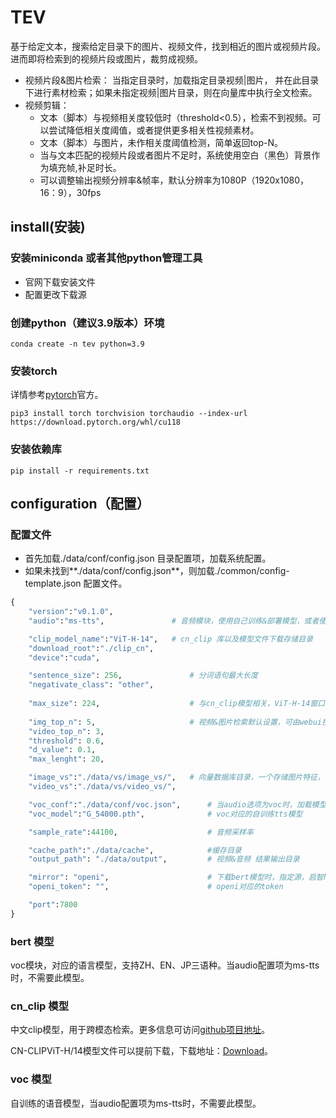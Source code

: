 # TEV 
基于给定文本，搜索给定目录下的图片、视频文件，找到相近的图片或视频片段。进而即将检索到的视频片段或图片，裁剪成视频。
- 视频片段&图片检索： 当指定目录时，加载指定目录视频|图片， 并在此目录下进行素材检索；如果未指定视频|图片目录，则在向量库中执行全文检索。
- 视频剪辑：
  - 文本（脚本）与视频相关度较低时（threshold<0.5），检索不到视频。可以尝试降低相关度阈值，或者提供更多相关性视频素材。
  - 文本（脚本）与图片，未作相关度阈值检测，简单返回top-N。
  - 当与文本匹配的视频片段或者图片不足时，系统使用空白（黑色）背景作为填充帧,补足时长。
  - 可以调整输出视频分辨率&帧率，默认分辨率为1080P（1920x1080，16：9），30fps

## install(安装)
### 安装miniconda 或者其他python管理工具

- 官网下载安装文件
- 配置更改下载源

### 创建python（建议3.9版本）环境

```shell
conda create -n tev python=3.9
```

### 安装torch

详情参考[pytorch](https://pytorch.org/)官方。

```shell
pip3 install torch torchvision torchaudio --index-url https://download.pytorch.org/whl/cu118
```

### 安装依赖库

```shell
pip install -r requirements.txt
```

## configuration（配置）

### 配置文件

- 首先加载./data/conf/config.json 目录配置项，加载系统配置。
- 如果未找到**./data/conf/config.json**，则加载./common/config-template.json 配置文件。

```python
{
    "version":"v0.1.0",
    "audio":"ms-tts",				# 音频模块，使用自己训练&部署模型，或者使用第三方接口，默认使用

    "clip_model_name":"ViT-H-14",	# cn_clip 库以及模型文件下载存储目录
    "download_root":"./clip_cn",
    "device":"cuda",

    "sentence_size": 256,               # 分词语句最大长度
    "negativate_class": "other",         
    
    "max_size": 224,                   	# 与cn_clip模型相关，ViT-H-14窗口大小为224，这里统一把图片/视频帧缩放至224
    		
    "img_top_n": 5,  					# 视频&图片检索默认设置，可由webui控制
    "video_top_n": 3,                        
    "threshold": 0.6,                  
    "d_value": 0.1,                    
    "max_lenght": 20,

    "image_vs":"./data/vs/image_vs/",	# 向量数据库目录，一个存储图片特征，一个存储视频特征
    "video_vs":"./data/vs/video_vs/",

    "voc_conf":"./data/conf/voc.json",		# 当audio选项为voc时，加载模型配置文件
    "voc_model":"G_54000.pth", 				# voc对应的自训练tts模型

    "sample_rate":44100,					# 音频采样率

    "cache_path":"./data/cache",			#缓存目录
    "output_path": "./data/output",			# 视频&音频 结果输出目录

    "mirror": "openi",						# 下载bert模型时，指定源，启智https://openi.org.cn/
    "openi_token": "",						# openi对应的token

    "port":7800
}
```

### bert 模型

voc模块，对应的语言模型，支持ZH、EN、JP三语种。当audio配置项为ms-tts时，不需要此模型。

### cn_clip 模型

中文clip模型，用于跨模态检索。更多信息可访问[github项目地址](https://github.com/OFA-Sys/Chinese-CLIP)。

CN-CLIPViT-H/14模型文件可以提前下载，下载地址：[Download](https://clip-cn-beijing.oss-cn-beijing.aliyuncs.com/checkpoints/clip_cn_vit-h-14.pt)。

### voc 模型

自训练的语音模型，当audio配置项为ms-tts时，不需要此模型。
